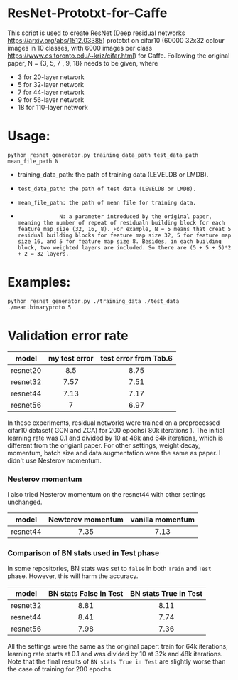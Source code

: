 # ResNet-Prototxt-for-Caffe

This script is used to create ResNet (Deep residual networks https://arxiv.org/abs/1512.03385) prototxt on cifar10 (60000 32x32 colour images in 10 classes, with 6000 images per class https://www.cs.toronto.edu/~kriz/cifar.html)  for Caffe. Following the original paper, N = {3, 5, 7 , 9, 18} needs to be given, where
- 3  for 20-layer network
- 5  for 32-layer network
- 7  for 44-layer network
- 9  for 56-layer network
- 18 for 110-layer network

# Usage:

```
python resnet_generator.py training_data_path test_data_path mean_file_path N
```

- training_data_path: the path of training data (LEVELDB or LMDB).
-     test_data_path: the path of test data (LEVELDB or LMDB).
-     mean_file_path: the path of mean file for training data.
-                  N: a parameter introduced by the original paper, meaning the number of repeat of residualn building block for each feature map size (32, 16, 8). For example, N = 5 means that creat 5 residual building blocks for feature map size 32, 5 for feature map size 16, and 5 for feature map size 8. Besides, in each building block, two weighted layers are included. So there are (5 + 5 + 5)*2 + 2 = 32 layers.

# Examples: 

```
python resnet_generator.py ./training_data ./test_data ./mean.binaryproto 5
```

# Validation error rate

|  model  | my test error | test error from Tab.6 |
|---------|:-------------:|:---------------------:|
|resnet20 | 8.5           |      8.75             |
|resnet32 | 7.57          |      7.51             |
|resnet44 | 7.13          |      7.17             |
|resnet56 | 7             |      6.97             |

In these experiments, residual networks were trained on a preprocessed cifar10 dataset( GCN and ZCA) for 200 epochs( 80k iterations ). The initial learning rate was 0.1 and divided by 10 at 48k and 64k iterations, which is different from the origianl paper. For other settings, weight decay, momentum, batch size and data augmentation were the same as paper. I didn't use Nesterov momentum. 

### Nesterov momentum
I also tried Nesterov momentum on the resnet44 with other settings unchanged. 

|  model  | Newterov momentum | vanilla momentum |
|---------|:-----------------:|:----------------:|
|resnet44 |   7.35            |     7.13         |

### Comparison of BN stats used in Test phase
In some repositories, BN stats was set to `false` in both `Train` and `Test` phase. However, this will harm the accuracy.

|  model  | BN stats False in Test | BN stats True in Test |
|---------|:----------------------:|:---------------------:|
|resnet32 | 8.81                   |      8.11             |
|resnet44 | 8.41                   |      7.74             |
|resnet56 | 7.98                   |      7.36             |

All the settings were the same as the original paper: train for 64k iterations; learning rate starts at 0.1 and was divided by 10 at 32k and 48k iterations. Note that the final results of `BN stats True in Test` are slightly worse than the case of training for 200 epochs.
